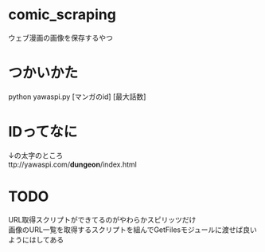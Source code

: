 # comic_scraping
ウェブ漫画の画像を保存するやつ

# つかいかた
python yawaspi.py [マンガのid] [最大話数]  

# IDってなに
↓の太字のところ  
ttp://yawaspi.com/<b>dungeon</b>/index.html  

# TODO
URL取得スクリプトができてるのがやわらかスピリッツだけ  
画像のURL一覧を取得するスクリプトを組んでGetFilesモジュールに渡せば良いようにはしてある